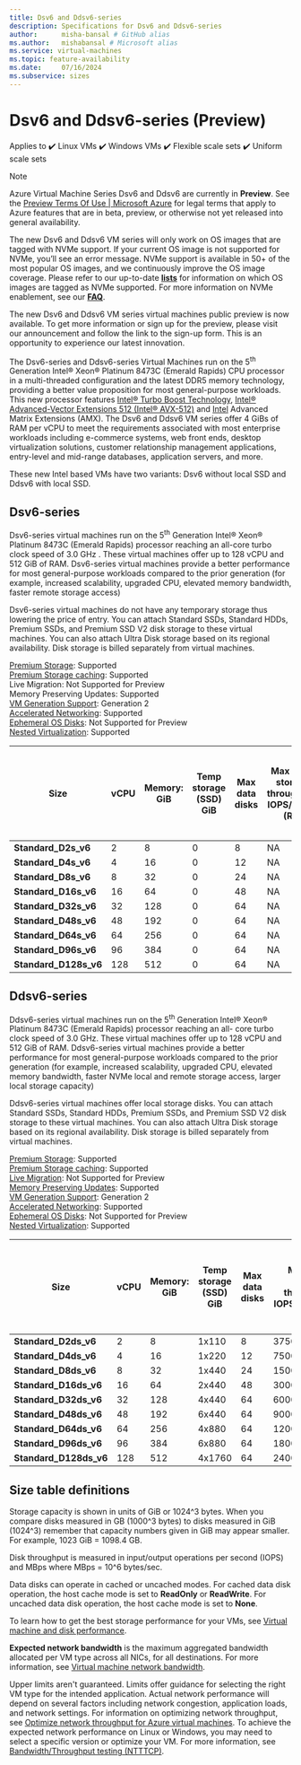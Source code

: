 ```yaml
---
title: Dsv6 and Ddsv6-series
description: Specifications for Dsv6 and Ddsv6-series
author:      misha-bansal # GitHub alias
ms.author:   mishabansal # Microsoft alias
ms.service: virtual-machines
ms.topic: feature-availability
ms.date:     07/16/2024
ms.subservice: sizes
---
```


# Dsv6 and Ddsv6-series (Preview)

Applies to ✔️ Linux VMs ✔️ Windows VMs ✔️ Flexible scale sets ✔️ Uniform scale sets 


>[!NOTE]
>Azure Virtual Machine Series Dsv6 and Ddsv6 are currently in **Preview**. See the [Preview Terms Of Use | Microsoft Azure](https://azure.microsoft.com/support/legal/preview-supplemental-terms/) for legal terms that apply to Azure features that are in beta, preview, or otherwise not yet released into general availability. 

The new Dsv6 and Ddsv6 VM series will only work on OS images that are tagged with NVMe support.  If your current OS image is not supported for NVMe, you’ll see an error message. NVMe support is available in 50+ of the most popular OS images, and we continuously improve the OS image coverage. Please refer to our up-to-date [**lists**](https://learn.microsoft.com/azure/virtual-machines/enable-nvme-interface) for information on which OS images are tagged as NVMe supported.  For more information on NVMe enablement, see our [**FAQ**](https://learn.microsoft.com/azure/virtual-machines/enable-nvme-faqs).

The new Dsv6 and Ddsv6 VM series virtual machines public preview is now available. To get more information or sign up for the preview, please visit our announcement and follow the link to the sign-up form. This is an opportunity to experience our latest innovation.

The Dsv6-series and Ddsv6-series Virtual Machines run on the 5<sup>th</sup> Generation Intel® Xeon® Platinum 8473C (Emerald Rapids) CPU processor in a  multi-threaded configuration  and the latest DDR5 memory technology, providing a better value proposition for most general-purpose workloads. This new processor features [Intel® Turbo Boost Technology](https://www.intel.com/content/www/us/en/architecture-and-technology/turbo-boost/turbo-boost-technology.html), [Intel® Advanced-Vector Extensions 512 (Intel® AVX-512)](https://www.intel.com/content/www/us/en/architecture-and-technology/avx-512-overview.html) and [Intel](https://software.intel.com/content/www/us/en/develop/topics/ai/deep-learning-boost.html) Advanced Matrix Extensions (AMX). The Dsv6 and Ddsv6 VM series offer 4 GiBs of RAM per vCPU to meet the requirements associated with most enterprise workloads including e-commerce systems, web front ends, desktop virtualization solutions, customer relationship management applications, entry-level and mid-range databases, application servers, and more. 

These new Intel based VMs have two variants: Dsv6 without local SSD and Ddsv6 with local SSD.

## Dsv6-series

Dsv6-series virtual machines run on the 5<sup>th</sup> Generation Intel® Xeon® Platinum 8473C (Emerald Rapids) processor reaching an all-core turbo clock speed of 3.0 GHz . These virtual machines offer up to 128 vCPU and 512 GiB of RAM. Dsv6-series virtual machines provide a better performance for most general-purpose workloads compared to the prior generation (for example, increased scalability, upgraded CPU, elevated memory bandwidth, faster remote storage access)

Dsv6-series virtual machines do not have any temporary storage thus lowering the price of entry.  You can attach Standard SSDs, Standard HDDs, Premium SSDs, and Premium SSD V2 disk storage to these virtual machines. You can also attach Ultra Disk storage based on its regional availability. Disk storage is billed separately from virtual machines.

[Premium Storage](https://learn.microsoft.com/azure/virtual-machines/premium-storage-performance): Supported <br>[Premium Storage caching](https://learn.microsoft.com/azure/virtual-machines/premium-storage-performance): Supported <br>Live Migration: Not Supported for Preview <br>Memory Preserving Updates: Supported <br>[VM Generation Support](https://learn.microsoft.com/azure/virtual-machines/generation-2): Generation 2 <br>[Accelerated Networking](https://learn.microsoft.com/azure/virtual-network/create-vm-accelerated-networking-cli): Supported <br>[Ephemeral OS Disks](https://learn.microsoft.com/azure/virtual-machines/ephemeral-os-disks): Not Supported for Preview<br>[Nested Virtualization](https://learn.microsoft.com/virtualization/hyper-v-on-windows/user-guide/nested-virtualization): Supported 

| **Size** | **vCPU** | **Memory: GiB** | **Temp storage (SSD) GiB** | **Max data disks** | **Max temp storage throughput: IOPS/MBPS (RR)** | **Max temp storage throughput:  IOPS/MBPS (RW)** | **Max** **uncached Premium SSD and Standard SSD/HDD disk throughput: IOPS/MBps** | **Max burst** **uncached Premium SSD and Standard SSD/HDD disk throughput: IOPS/MBps** | **Max** **uncached Ultra Disk and Premium SSD V2 disk throughput: IOPS/MBps** | **Max burst** **uncached Ultra Disk and Premium SSD V2 disk throughput: IOPS/MBps** | **Max NICs** | **Network bandwidth** |
|---|---|---|---|---|---|---|---|---|---|---|---|---|
| **Standard_D2s_v6** | 2 | 8 | 0 | 8 | NA | NA | 3750/106 | 40000/1250 | 4167/124 | 44444/1463 | 2 | 12500 |
| **Standard_D4s_v6** | 4 | 16 | 0 | 12 | NA | NA | 6400/212 | 40000/1250 | 8333/248 | 52083/1463 | 2 | 12500 |
| **Standard_D8s_v6** | 8 | 32 | 0 | 24 | NA | NA | 12800/424 | 40000/1250 | 16667/496 | 52083/1463 | 4 | 12500 |
| **Standard_D16s_v6** | 16 | 64 | 0 | 48 | NA | NA | 25600/848 | 40000/1250 | 33333/992 | 52083/1463 | 8 | 12500 |
| **Standard_D32s_v6** | 32 | 128 | 0 | 64 | NA | NA | 51200/1696 | 80000/1696 | 66667/1984 | 104167/1984 | 8 | 16000 |
| **Standard_D48s_v6** | 48 | 192 | 0 | 64 | NA | NA | 76800/2544 | 80000/2544 | 100000/2976 | 104167/2976 | 8 | 24000 |
| **Standard_D64s_v6** | 64 | 256 | 0 | 64 | NA | NA | 102400/3392 | 102400/3392 | 133333/3969 | 133333/3969 | 8 | 30000 |
| **Standard_D96s_v6** | 96 | 384 | 0 | 64 | NA | NA | 153600/5088 | 153600/5088 | 200000/5953 | 200000/5953 | 8 | 41000 |
| **Standard_D128s_v6** | 128 | 512 | 0 | 64 | NA | NA | 204800/6782 | 204800/6782 | 266667/7935 | 266667/7935 | 8 | 54000 |

## Ddsv6-series

Ddsv6-series virtual machines run on the 5<sup>th</sup> Generation Intel® Xeon® Platinum 8473C (Emerald Rapids) processor reaching an all- core turbo clock speed of 3.0 GHz. These virtual machines offer up to 128 vCPU and 512 GiB of RAM. Ddsv6-series virtual machines provide a better performance for most general-purpose workloads compared to the prior generation (for example, increased scalability, upgraded CPU, elevated memory bandwidth, faster NVMe local and remote storage access, larger local storage capacity)

Ddsv6-series virtual machines offer local storage disks. You can attach Standard SSDs, Standard HDDs, Premium SSDs, and Premium SSD V2 disk storage to these virtual machines. You can also attach Ultra Disk storage based on its regional availability. Disk storage is billed separately from virtual machines.

[Premium Storage](https://learn.microsoft.com/azure/virtual-machines/premium-storage-performance): Supported <br>[Premium Storage caching](https://learn.microsoft.com/azure/virtual-machines/premium-storage-performance): Supported <br>[Live Migration](https://learn.microsoft.com/azure/virtual-machines/maintenance-and-updates): Not Supported for Preview <br>[Memory Preserving Updates](https://learn.microsoft.com/azure/virtual-machines/maintenance-and-updates): Supported <br>[VM Generation Support](https://learn.microsoft.com/azure/virtual-machines/generation-2): Generation 2<br>[Accelerated Networking](https://learn.microsoft.com/azure/virtual-network/create-vm-accelerated-networking-cli): Supported <br>[Ephemeral OS Disks](https://learn.microsoft.com/azure/virtual-machines/ephemeral-os-disks): Not Supported for Preview <br>[Nested Virtualization](https://learn.microsoft.com/virtualization/hyper-v-on-windows/user-guide/nested-virtualization): Supported 

| **Size** | **vCPU** | **Memory: GiB** | **Temp storage (SSD) GiB** | **Max data disks** | **Max temp storage throughput: IOPS/MBPS (RR)** | **Max temp storage throughput:  IOPS/MBPS (RW)** | **Max** **uncached Premium SSD and Standard SSD/HDD disk throughput: IOPS/MBps** | **Max burst** **uncached Premium SSD and Standard SSD/HDD disk throughput: IOPS/MBps** | **Max** **uncached Ultra Disk and Premium SSD V2 disk throughput: IOPS/MBps** | **Max burst** **uncached Ultra Disk and Premium SSD V2 disk throughput: IOPS/MBps** | **Max NICs** | **Network bandwidth** |
|---|---|---|---|---|---|---|---|---|---|---|---|---|
| **Standard_D2ds_v6** | 2 | 8 | 1x110 | 8 | 37500/180 | 15000/90 | 3750/106 | 40000/1250 | 4167/124 | 44444/1463 | 2 | 12500 |
| **Standard_D4ds_v6** | 4 | 16 | 1x220 | 12 | 75000/360 | 30000/180 | 6400/212 | 40000/1250 | 8333/248 | 52083/1463 | 2 | 12500 |
| **Standard_D8ds_v6** | 8 | 32 | 1x440 | 24 | 150000/720 | 60000/360 | 12800/424 | 40000/1250 | 16667/496 | 52083/1463 | 4 | 12500 |
| **Standard_D16ds_v6** | 16 | 64 | 2x440 | 48 | 300000/1440 | 120000/720 | 25600/848 | 40000/1250 | 33333/992 | 52083/1463 | 8 | 12500 |
| **Standard_D32ds_v6** | 32 | 128 | 4x440 | 64 | 600000/2880 | 240000/1440 | 51200/1696 | 80000/1696 | 66667/1984 | 104167/1984 | 8 | 16000 |
| **Standard_D48ds_v6** | 48 | 192 | 6x440 | 64 | 900000/4320 | 360000/2160 | 76800/2544 | 80000/2544 | 100000/2976 | 104167/2976 | 8 | 24000 |
| **Standard_D64ds_v6** | 64 | 256 | 4x880 | 64 | 1200000/5760 | 480000/2880 | 102400/3392 | 102400/3392 | 133333/3969 | 133333/3969 | 8 | 30000 |
| **Standard_D96ds_v6** | 96 | 384 | 6x880 | 64 | 1800000/8640 | 720000/4320 | 153600/5088 | 153600/5088 | 200000/5953 | 200000/5953 | 8 | 41000 |
| **Standard_D128ds_v6** | 128 | 512 | 4x1760 | 64 | 2400000/11520 | 960000/5760 | 204800/6782 | 204800/6782 | 266667/7935 | 266667/7935 | 8 | 54000 |

## Size table definitions

Storage capacity is shown in units of GiB or 1024^3 bytes. When you compare disks measured in GB (1000^3 bytes) to disks measured in GiB (1024^3) remember that capacity numbers given in GiB may appear smaller. For example, 1023 GiB = 1098.4 GB.

Disk throughput is measured in input/output operations per second (IOPS) and MBps where MBps = 10^6 bytes/sec.

Data disks can operate in cached or uncached modes. For cached data disk operation, the host cache mode is set to **ReadOnly** or **ReadWrite**. For uncached data disk operation, the host cache mode is set to **None**.

To learn how to get the best storage performance for your VMs, see [Virtual machine and disk performance](https://learn.microsoft.com/azure/virtual-machines/disks-performance).

**Expected network bandwidth** is the maximum aggregated bandwidth allocated per VM type across all NICs, for all destinations. For more information, see [Virtual machine network bandwidth](https://learn.microsoft.com/azure/virtual-network/virtual-machine-network-throughput).

Upper limits aren't guaranteed. Limits offer guidance for selecting the right VM type for the intended application. Actual network performance will depend on several factors including network congestion, application loads, and network settings. For information on optimizing network throughput, see [Optimize network throughput for Azure virtual machines](https://learn.microsoft.com/azure/virtual-network/virtual-network-optimize-network-bandwidth). To achieve the expected network performance on Linux or Windows, you may need to select a specific version or optimize your VM. For more information, see [Bandwidth/Throughput testing (NTTTCP)](https://learn.microsoft.com/azure/virtual-network/virtual-network-bandwidth-testing).

